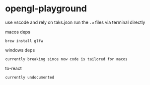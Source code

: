 # opengl-playground

use vscode and rely on taks.json
run the `.o` files via terminal directly

macos deps

    brew install glfw

windows deps

    currently breaking since now code is tailored for macos

to-react

    currently undocumented